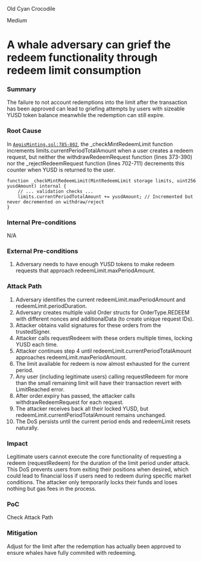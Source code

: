 Old Cyan Crocodile

Medium

# A whale adversary can grief the redeem functionality through redeem limit consumption

### Summary

The failure to not account redemptions into the limit after the transaction has been approved can lead to griefing attempts by users with sizeable YUSD token balance meanwhile the redemption can still expire.

### Root Cause

In [`AegisMinting.sol:785-802`](https://github.com/sherlock-audit/2025-04-aegis-op-grant/blob/main/aegis-contracts/contracts/AegisMinting.sol#L785-L803), the _checkMintRedeemLimit function increments limits.currentPeriodTotalAmount when a user creates a redeem request, but neither the withdrawRedeemRequest function (lines 373-390) nor the _rejectRedeemRequest function (lines 702-711) decrements this counter when YUSD is returned to the user.

```solidity
function _checkMintRedeemLimit(MintRedeemLimit storage limits, uint256 yusdAmount) internal {
    // ... validation checks ...
    limits.currentPeriodTotalAmount += yusdAmount; // Incremented but never decremented on withdraw/reject
}
```

### Internal Pre-conditions

N/A

### External Pre-conditions

1. Adversary needs to have enough YUSD tokens to make redeem requests that approach redeemLimit.maxPeriodAmount.

### Attack Path

1. Adversary identifies the current redeemLimit.maxPeriodAmount and redeemLimit.periodDuration.
2. Adversary creates multiple valid Order structs for OrderType.REDEEM with different nonces and additionalData (to create unique request IDs).
3. Attacker obtains valid signatures for these orders from the trustedSigner.
4. Attacker calls requestRedeem with these orders multiple times, locking YUSD each time.
5. Attacker continues step 4 until redeemLimit.currentPeriodTotalAmount approaches redeemLimit.maxPeriodAmount.
6. The limit available for redeem is now almost exhausted for the current period.
7. Any user (including legitimate users) calling requestRedeem for more than the small remaining limit will have their transaction revert with LimitReached error.
8. After order.expiry has passed, the attacker calls withdrawRedeemRequest for each request.
9. The attacker receives back all their locked YUSD, but redeemLimit.currentPeriodTotalAmount remains unchanged.
10. The DoS persists until the current period ends and redeemLimit resets naturally.

### Impact

Legitimate users cannot execute the core functionality of requesting a redeem (requestRedeem) for the duration of the limit period under attack. This DoS prevents users from exiting their positions when desired, which could lead to financial loss if users need to redeem during specific market conditions. The attacker only temporarily locks their funds and loses nothing but gas fees in the process.

### PoC

Check Attack Path

### Mitigation

Adjust for the limit after the redemption has actually been approved to ensure whales have fully commited with redeeming.
